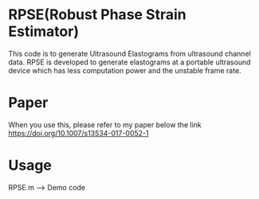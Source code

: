 # RPSE(Robust Phase Strain Estimator)
 This code is to generate Ultrasound Elastograms from ultrasound channel data.
 RPSE is developed to generate elastograms at a portable ultrasound device which has less computation power and the unstable frame rate.
  
# Paper
 When you use this, please refer to my paper below the link
 https://doi.org/10.1007/s13534-017-0052-1
 
 # Usage
RPSE.m   --> Demo code 
